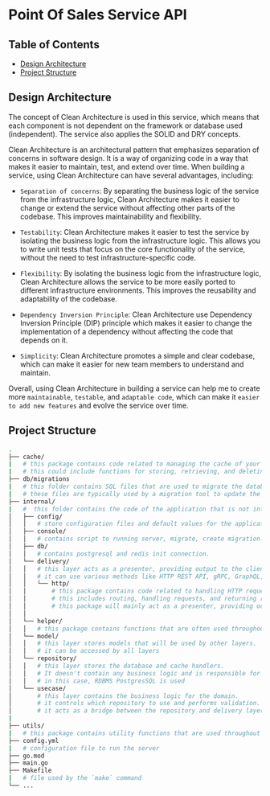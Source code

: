 # Point Of Sales Service API


## Table of Contents
* [Design Architecture](#design-architecture)
* [Project Structure](#project-structure)

## Design Architecture
The concept of Clean Architecture is used in this service, which means that each component is not dependent on the framework or database used (independent). The service also applies the SOLID and DRY concepts.

Clean Architecture is an architectural pattern that emphasizes separation of concerns in software design.
It is a way of organizing code in a way that makes it easier to maintain, test, and extend over time.
When building a service, using Clean Architecture can have several advantages, including:
- `Separation of concerns`: By separating the business logic of the service from the infrastructure logic, Clean Architecture makes it easier to change or extend the service without affecting other parts of the codebase. This improves maintainability and flexibility.

- `Testability`: Clean Architecture makes it easier to test the service by isolating the business logic from the infrastructure logic. This allows you to write unit tests that focus on the core functionality of the service, without the need to test infrastructure-specific code.

- `Flexibility`: By isolating the business logic from the infrastructure logic, Clean Architecture allows the service to be more easily ported to different infrastructure environments. This improves the reusability and adaptability of the codebase.

- `Dependency Inversion Principle`: Clean Architecture use Dependency Inversion Principle (DIP) principle which makes it easier to change the implementation of a dependency without affecting the code that depends on it.

- `Simplicity`: Clean Architecture promotes a simple and clear codebase, which can make it easier for new team members to understand and maintain.

Overall, using Clean Architecture in building a service can help me to create more `maintainable`, `testable`, and `adaptable code`, which can make it `easier to add new features` and evolve the service over time.


## Project Structure
```bash
.
├── cache/
|   # this package contains code related to managing the cache of your application. 
|   # this could include functions for storing, retrieving, and deleting cache entries.
├── db/migrations
|   # this folder contains SQL files that are used to migrate the database schema.
|   # these files are typically used by a migration tool to update the database schema.
├── internal/
|   #  this folder contains the code of the application that is not intended to be used by external packages
│   ├── config/
│   │   # store configuration files and default values for the application.
│   ├── console/
│   │   # contains script to running server, migrate, create migration.
│   ├── db/
│   │   # contains postgresql and redis init connection.
│   └── delivery/
│   │   # this layer acts as a presenter, providing output to the client.
│   │   # it can use various methods like HTTP REST API, gRPC, GraphQL, etc. In this case, HTTP REST API is used
│   │   └── http/ 
│   │       # this package contains code related to handling HTTP requests and responses.
│   │       # this includes routing, handling requests, and returning responses.
│   │       # this package will mainly act as a presenter, providing output to the client.
│   │   
│   └── helper/
│   │   # this package contains functions that are often used throughout the application.
│   └── model/
│   │   # this layer stores models that will be used by other layers.
│   │   # it can be accessed by all layers
│   └── repository/
│   │   # this layer stores the database and cache handlers.
│   │   # It doesn't contain any business logic and is responsible for determining which datastore to use
│   │   # in this case, RDBMS PostgresSQL is used
│   └── usecase/
│       # this layer contains the business logic for the domain.
│       # it controls which repository to use and performs validation.
│       # it acts as a bridge between the repository and delivery layers
|   
├── utils/
|   # this package contains utility functions that are used throughout the application.
├── config.yml
|   # configuration file to run the server
├── go.mod
├── main.go
├── Makefile
|   # file used by the `make` command
└── ...
```

